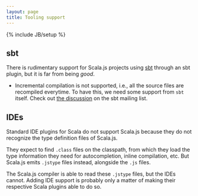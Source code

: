 ```yaml
---
layout: page
title: Tooling support
---
```

{% include JB/setup %}

## sbt

There is rudimentary support for Scala.js projects using
[sbt](http://www.scala-sbt.org/) through an sbt plugin, but it is far from
being *good*.

*   Incremental compilation is not supported, i.e., all the source files are
    recompiled everytime. To have this, we need some support from `sbt`
    itself. Check out
    [the discussion](https://groups.google.com/forum/?hl=fr#!topic/simple-build-tool/tHlXlrSkXhc)
    on the sbt mailing list.

## IDEs

Standard IDE plugins for Scala do not support Scala.js because they do not
recognize the type definition files of Scala.js.

They expect to find `.class` files on the classpath, from which they load the
type information they need for autocompletion, inline compilation, etc. But
Scala.js emits `.jstype` files instead, alongside the `.js` files.

The Scala.js compiler is able to read these `.jstype` files, but the IDEs
cannot. Adding IDE support is probably only a matter of making their
respective Scala plugins able to do so.
